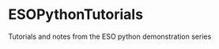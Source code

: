 ESOPythonTutorials
==================

Tutorials and notes from the ESO python demonstration series
